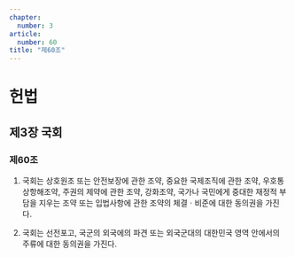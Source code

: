 ```yaml
---
chapter:
  number: 3
article:
  number: 60
title: "제60조"
---
```

# 헌법

## 제3장 국회

### 제60조

1. 국회는 상호원조 또는 안전보장에 관한 조약, 중요한 국제조직에 관한 조약, 우호통상항해조약, 주권의 제약에 관한 조약, 강화조약, 국가나 국민에게 중대한 재정적 부담을 지우는 조약 또는 입법사항에 관한 조약의 체결ㆍ비준에 대한 동의권을 가진다.

2. 국회는 선전포고, 국군의 외국에의 파견 또는 외국군대의 대한민국 영역 안에서의 주류에 대한 동의권을 가진다.
